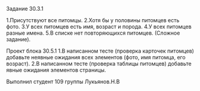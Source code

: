 Задание 30.3.1

1.Присутствуют все питомцы.
2.Хотя бы у половины питомцев есть фото.
3.У всех питомцев есть имя, возраст и порода.
4.У всех питомцев разные имена.
5.В списке нет повторяющихся питомцев. (Сложное задание).

Проект  блока 30.5.1 
1.В написанном тесте (проверка карточек питомцев) добавьте неявные ожидания всех элементов (фото, имя питомца, его возраст).
2.В написанном тесте (проверка таблицы питомцев) добавьте явные ожидания элементов страницы.

Выполнил  студент 109 группы Лукьянов.Н.В

